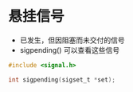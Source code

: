 # 悬挂信号

- 已发生，但因阻塞而未交付的信号
- sigpending() 可以查看这些信号

```c
#include <signal.h>

int sigpending(sigset_t *set);
```